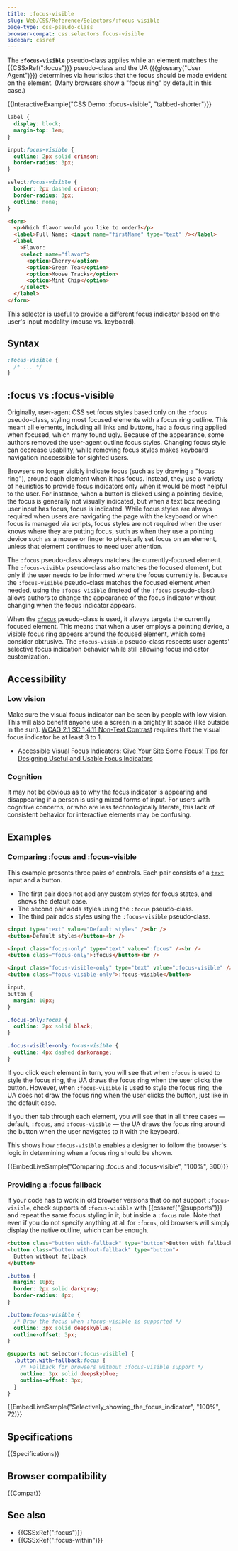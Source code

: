 ```yaml
---
title: :focus-visible
slug: Web/CSS/Reference/Selectors/:focus-visible
page-type: css-pseudo-class
browser-compat: css.selectors.focus-visible
sidebar: cssref
---
```


The **`:focus-visible`** pseudo-class applies while an element matches the {{CSSxRef(":focus")}} pseudo-class and the UA ({{glossary("User Agent")}}) determines via heuristics that the focus should be made evident on the element. (Many browsers show a "focus ring" by default in this case.)

{{InteractiveExample("CSS Demo: :focus-visible", "tabbed-shorter")}}

```css interactive-example
label {
  display: block;
  margin-top: 1em;
}

input:focus-visible {
  outline: 2px solid crimson;
  border-radius: 3px;
}

select:focus-visible {
  border: 2px dashed crimson;
  border-radius: 3px;
  outline: none;
}
```

```html interactive-example
<form>
  <p>Which flavor would you like to order?</p>
  <label>Full Name: <input name="firstName" type="text" /></label>
  <label
    >Flavor:
    <select name="flavor">
      <option>Cherry</option>
      <option>Green Tea</option>
      <option>Moose Tracks</option>
      <option>Mint Chip</option>
    </select>
  </label>
</form>
```

This selector is useful to provide a different focus indicator based on the user's input modality (mouse vs. keyboard).

## Syntax

```css
:focus-visible {
  /* ... */
}
```

## :focus vs :focus-visible

Originally, user-agent CSS set focus styles based only on the `:focus` pseudo-class, styling most focused elements with a focus ring outline. This meant all elements, including all links and buttons, had a focus ring applied when focused, which many found ugly. Because of the appearance, some authors removed the user-agent outline focus styles. Changing focus style can decrease usability, while removing focus styles makes keyboard navigation inaccessible for sighted users.

Browsers no longer visibly indicate focus (such as by drawing a "focus ring"), around each element when it has focus. Instead, they use a variety of heuristics to provide focus indicators only when it would be most helpful to the user. For instance, when a button is clicked using a pointing device, the focus is generally not visually indicated, but when a text box needing user input has focus, focus is indicated. While focus styles are always required when users are navigating the page with the keyboard or when focus is managed via scripts, focus styles are not required when the user knows where they are putting focus, such as when they use a pointing device such as a mouse or finger to physically set focus on an element, unless that element continues to need user attention.

The `:focus` pseudo-class always matches the currently-focused element. The `:focus-visible` pseudo-class also matches the focused element, but only if the user needs to be informed where the focus currently is. Because the `:focus-visible` pseudo-class matches the focused element when needed, using the `:focus-visible` (instead of the `:focus` pseudo-class) allows authors to change the appearance of the focus indicator without changing when the focus indicator appears.

When the [`:focus`](/en-US/docs/Web/CSS/:focus) pseudo-class is used, it always targets the currently focused element. This means that when a user employs a pointing device, a visible focus ring appears around the focused element, which some consider obtrusive. The `:focus-visible` pseudo-class respects user agents' selective focus indication behavior while still allowing focus indicator customization.

## Accessibility

### Low vision

Make sure the visual focus indicator can be seen by people with low vision. This will also benefit anyone use a screen in a brightly lit space (like outside in the sun). [WCAG 2.1 SC 1.4.11 Non-Text Contrast](https://www.w3.org/WAI/WCAG21/Understanding/non-text-contrast.html) requires that the visual focus indicator be at least 3 to 1.

- Accessible Visual Focus Indicators: [Give Your Site Some Focus! Tips for Designing Useful and Usable Focus Indicators](https://www.deque.com/blog/give-site-focus-tips-designing-usable-focus-indicators/)

### Cognition

It may not be obvious as to why the focus indicator is appearing and disappearing if a person is using mixed forms of input. For users with cognitive concerns, or who are less technologically literate, this lack of consistent behavior for interactive elements may be confusing.

## Examples

### Comparing :focus and :focus-visible

This example presents three pairs of controls. Each pair consists of a [`text`](/en-US/docs/Web/HTML/Reference/Elements/input/text) input and a button.

- The first pair does not add any custom styles for focus states, and shows the default case.
- The second pair adds styles using the `:focus` pseudo-class.
- The third pair adds styles using the `:focus-visible` pseudo-class.

```html
<input type="text" value="Default styles" /><br />
<button>Default styles</button><br />

<input class="focus-only" type="text" value=":focus" /><br />
<button class="focus-only">:focus</button><br />

<input class="focus-visible-only" type="text" value=":focus-visible" /><br />
<button class="focus-visible-only">:focus-visible</button>
```

```css
input,
button {
  margin: 10px;
}

.focus-only:focus {
  outline: 2px solid black;
}

.focus-visible-only:focus-visible {
  outline: 4px dashed darkorange;
}
```

If you click each element in turn, you will see that when `:focus` is used to style the focus ring, the UA draws the focus ring when the user clicks the button. However, when `:focus-visible` is used to style the focus ring, the UA does not draw the focus ring when the user clicks the button, just like in the default case.

If you then tab through each element, you will see that in all three cases — default, `:focus`, and `:focus-visible` — the UA draws the focus ring around the button when the user navigates to it with the keyboard.

This shows how `:focus-visible` enables a designer to follow the browser's logic in determining when a focus ring should be shown.

{{EmbedLiveSample("Comparing :focus and :focus-visible", "100%", 300)}}

### Providing a :focus fallback

If your code has to work in old browser versions that do not support `:focus-visible`, check supports of `:focus-visible` with {{cssxref("@supports")}} and repeat the same focus styling in it, but inside a `:focus` rule. Note that even if you do not specify anything at all for `:focus`, old browsers will simply display the native outline, which can be enough.

```html
<button class="button with-fallback" type="button">Button with fallback</button>
<button class="button without-fallback" type="button">
  Button without fallback
</button>
```

```css
.button {
  margin: 10px;
  border: 2px solid darkgray;
  border-radius: 4px;
}

.button:focus-visible {
  /* Draw the focus when :focus-visible is supported */
  outline: 3px solid deepskyblue;
  outline-offset: 3px;
}

@supports not selector(:focus-visible) {
  .button.with-fallback:focus {
    /* Fallback for browsers without :focus-visible support */
    outline: 3px solid deepskyblue;
    outline-offset: 3px;
  }
}
```

{{EmbedLiveSample("Selectively_showing_the_focus_indicator", "100%", 72)}}

## Specifications

{{Specifications}}

## Browser compatibility

{{Compat}}

## See also

- {{CSSxRef(":focus")}}
- {{CSSxRef(":focus-within")}}
